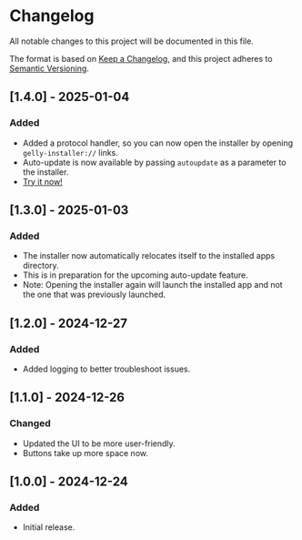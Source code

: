 # Changelog

All notable changes to this project will be documented in this file.

The format is based on [Keep a Changelog](https://keepachangelog.com/en/1.1.0/),
and this project adheres to [Semantic Versioning](https://semver.org/spec/v2.0.0.html).

## [1.4.0] - 2025-01-04

### Added

- Added a protocol handler, so you can now open the installer by opening `gelly-installer://` links.
- Auto-update is now available by passing `autoupdate` as a parameter to the installer.
- [Try it now!](gelly-installer://autoupdate)

## [1.3.0] - 2025-01-03

### Added

- The installer now automatically relocates itself to the installed apps directory.
- This is in preparation for the upcoming auto-update feature.
- Note: Opening the installer again will launch the installed app and not the one that was previously launched.

## [1.2.0] - 2024-12-27

### Added

- Added logging to better troubleshoot issues.

## [1.1.0] - 2024-12-26

### Changed

- Updated the UI to be more user-friendly.
- Buttons take up more space now.

## [1.0.0] - 2024-12-24

### Added

- Initial release.